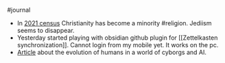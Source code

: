 #journal 
- In [2021 census](https://www.theguardian.com/uk-news/2022/nov/29/census-2021-in-charts-christianity-now-minority-religion-in-england-and-wales?CMP=Share_AndroidApp_Other) Christianity has become a minority #religion. Jediism seems to disappear. 
- Yesterday started playing with obsidian github plugin for [[Zettelkasten synchronization]]. Cannot login from my mobile yet. It works on the pc. 
- [Article](https://theconversation.com/cyborgs-v-holdout-humans-what-the-world-might-be-like-if-our-species-survives-for-a-million-years-195051) about the evolution of humans in a world of cyborgs and AI. 